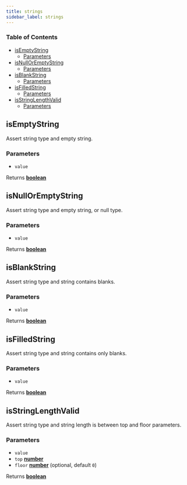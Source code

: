 ```yaml
---
title: strings
sidebar_label: strings
---
```

<!-- Generated by documentation.js. Update this documentation by updating the source code. -->

### Table of Contents

-   [isEmptyString][1]
    -   [Parameters][2]
-   [isNullOrEmptyString][3]
    -   [Parameters][4]
-   [isBlankString][5]
    -   [Parameters][6]
-   [isFilledString][7]
    -   [Parameters][8]
-   [isStringLengthValid][9]
    -   [Parameters][10]

## isEmptyString

Assert string type and empty string.

### Parameters

-   `value`  

Returns **[boolean][11]** 

## isNullOrEmptyString

Assert string type and empty string, or null type.

### Parameters

-   `value`  

Returns **[boolean][11]** 

## isBlankString

Assert string type and string contains blanks.

### Parameters

-   `value`  

Returns **[boolean][11]** 

## isFilledString

Assert string type and string contains only blanks.

### Parameters

-   `value`  

Returns **[boolean][11]** 

## isStringLengthValid

Assert string type and string length is between top and floor parameters.

### Parameters

-   `value`  
-   `top` **[number][12]** 
-   `floor` **[number][12]**  (optional, default `0`)

Returns **[boolean][11]** 

[1]: #isemptystring

[2]: #parameters

[3]: #isnulloremptystring

[4]: #parameters-1

[5]: #isblankstring

[6]: #parameters-2

[7]: #isfilledstring

[8]: #parameters-3

[9]: #isstringlengthvalid

[10]: #parameters-4

[11]: https://developer.mozilla.org/docs/Web/JavaScript/Reference/Global_Objects/Boolean

[12]: https://developer.mozilla.org/docs/Web/JavaScript/Reference/Global_Objects/Number
